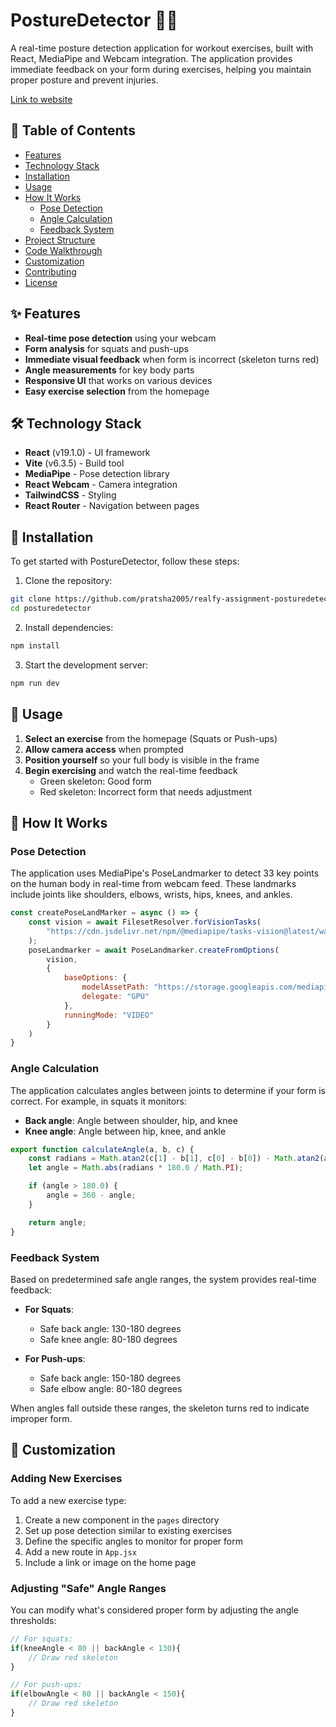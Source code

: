# PostureDetector 🏋️‍♀️

A real-time posture detection application for workout exercises, built with React, MediaPipe and Webcam integration. The application provides immediate feedback on your form during exercises, helping you maintain proper posture and prevent injuries.

[Link to website](https://realfy-assignment-posturedetection.vercel.app/)

## 📑 Table of Contents

- [Features](#features)
- [Technology Stack](#technology-stack)
- [Installation](#installation)
- [Usage](#usage)
- [How It Works](#how-it-works)
  - [Pose Detection](#pose-detection)
  - [Angle Calculation](#angle-calculation)
  - [Feedback System](#feedback-system)
- [Project Structure](#project-structure)
- [Code Walkthrough](#code-walkthrough)
- [Customization](#customization)
- [Contributing](#contributing)
- [License](#license)

## ✨ Features

- **Real-time pose detection** using your webcam
- **Form analysis** for squats and push-ups
- **Immediate visual feedback** when form is incorrect (skeleton turns red)
- **Angle measurements** for key body parts
- **Responsive UI** that works on various devices
- **Easy exercise selection** from the homepage

## 🛠️ Technology Stack

- **React** (v19.1.0) - UI framework
- **Vite** (v6.3.5) - Build tool
- **MediaPipe** - Pose detection library
- **React Webcam** - Camera integration
- **TailwindCSS** - Styling
- **React Router** - Navigation between pages

## 🚀 Installation

To get started with PostureDetector, follow these steps:

1. Clone the repository:

```bash
git clone https://github.com/pratsha2005/realfy-assignment-posturedetection.git
cd posturedetector
```

2. Install dependencies:

```bash
npm install
```

3. Start the development server:

```bash
npm run dev
```

## 📲 Usage

1. **Select an exercise** from the homepage (Squats or Push-ups)
2. **Allow camera access** when prompted
3. **Position yourself** so your full body is visible in the frame
4. **Begin exercising** and watch the real-time feedback
   - Green skeleton: Good form
   - Red skeleton: Incorrect form that needs adjustment

## 🧠 How It Works

### Pose Detection

The application uses MediaPipe's PoseLandmarker to detect 33 key points on the human body in real-time from webcam feed. These landmarks include joints like shoulders, elbows, wrists, hips, knees, and ankles.

```javascript
const createPoseLandMarker = async () => {
    const vision = await FilesetResolver.forVisionTasks(
        "https://cdn.jsdelivr.net/npm/@mediapipe/tasks-vision@latest/wasm"
    );
    poseLandmarker = await PoseLandmarker.createFromOptions(
        vision,
        {
            baseOptions: {
                modelAssetPath: "https://storage.googleapis.com/mediapipe-models/pose_landmarker/pose_landmarker_lite/float16/1/pose_landmarker_lite.task",
                delegate: "GPU"
            },
            runningMode: "VIDEO"
        }
    )
}
```

### Angle Calculation

The application calculates angles between joints to determine if your form is correct. For example, in squats it monitors:

- **Back angle**: Angle between shoulder, hip, and knee
- **Knee angle**: Angle between hip, knee, and ankle

```javascript
export function calculateAngle(a, b, c) {
    const radians = Math.atan2(c[1] - b[1], c[0] - b[0]) - Math.atan2(a[1] - b[1], a[0] - b[0]);
    let angle = Math.abs(radians * 180.0 / Math.PI);

    if (angle > 180.0) {
        angle = 360 - angle;
    }

    return angle;
}
```

### Feedback System

Based on predetermined safe angle ranges, the system provides real-time feedback:

- **For Squats**:
  - Safe back angle: 130-180 degrees
  - Safe knee angle: 80-180 degrees
  
- **For Push-ups**:
  - Safe back angle: 150-180 degrees
  - Safe elbow angle: 80-180 degrees

When angles fall outside these ranges, the skeleton turns red to indicate improper form.

## 🔧 Customization

### Adding New Exercises

To add a new exercise type:

1. Create a new component in the `pages` directory
2. Set up pose detection similar to existing exercises
3. Define the specific angles to monitor for proper form
4. Add a new route in `App.jsx`
5. Include a link or image on the home page

### Adjusting "Safe" Angle Ranges

You can modify what's considered proper form by adjusting the angle thresholds:

```javascript
// For squats:
if(kneeAngle < 80 || backAngle < 130){
    // Draw red skeleton
}

// For push-ups:
if(elbowAngle < 80 || backAngle < 150){
    // Draw red skeleton
}
```



